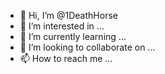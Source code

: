 - 👋 Hi, I’m @1DeathHorse
- 👀 I’m interested in ...
- 🌱 I’m currently learning ...
- 💞️ I’m looking to collaborate on  ...
- 📫 How to reach me ...

<!---
1DeathHorse/1DeathHorse is a ✨ special ✨ repository because its `README.md` (this file) appears on your GitHub profile.
You can click the Preview link to take a look at your changes.
--->
